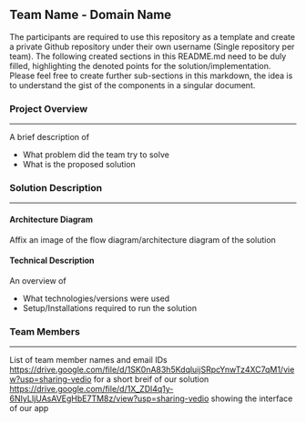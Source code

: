 ## Team Name - Domain Name

The participants are required to use this repository as a template and create a private Github repository under their own username (Single repository per team). The following created sections in this README.md need to be duly filled, highlighting the denoted points for the solution/implementation. Please feel free to create further sub-sections in this markdown, the idea is to understand the gist of the components in a singular document.

### Project Overview
----------------------------------

A brief description of 
* What problem did the team try to solve
* What is the proposed solution

### Solution Description
----------------------------------

#### Architecture Diagram

Affix an image of the flow diagram/architecture diagram of the solution

#### Technical Description

An overview of 
* What technologies/versions were used
* Setup/Installations required to run the solution


### Team Members
----------------------------------

List of team member names and email IDs
https://drive.google.com/file/d/1SK0nA83h5KdqluijSRpcYnwTz4XC7qM1/view?usp=sharing-vedio for a short breif of our solution
https://drive.google.com/file/d/1X_ZDl4q1y-6NIyLIjUAsAVEgHbE7TM8z/view?usp=sharing-vedio showing the interface of our app
